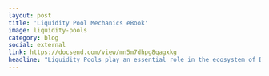 ```yaml
---
layout: post
title: 'Liquidity Pool Mechanics eBook'
image: liquidity-pools
category: blog
social: external
link: https://docsend.com/view/mn5m7dhpg8qagxkg
headline: "Liquidity Pools play an essential role in the ecosystem of Decentralized Finance (DeFi). Learn how this mechanism makes it possible to Invest, Lend, Repay, Withdraw and Exchange Tokens."
---
```


